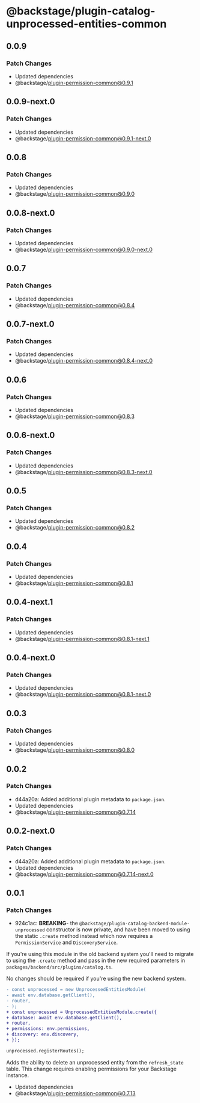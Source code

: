 # @backstage/plugin-catalog-unprocessed-entities-common

## 0.0.9

### Patch Changes

- Updated dependencies
 - @backstage/plugin-permission-common@0.9.1

## 0.0.9-next.0

### Patch Changes

- Updated dependencies
 - @backstage/plugin-permission-common@0.9.1-next.0

## 0.0.8

### Patch Changes

- Updated dependencies
 - @backstage/plugin-permission-common@0.9.0

## 0.0.8-next.0

### Patch Changes

- Updated dependencies
 - @backstage/plugin-permission-common@0.9.0-next.0

## 0.0.7

### Patch Changes

- Updated dependencies
 - @backstage/plugin-permission-common@0.8.4

## 0.0.7-next.0

### Patch Changes

- Updated dependencies
 - @backstage/plugin-permission-common@0.8.4-next.0

## 0.0.6

### Patch Changes

- Updated dependencies
 - @backstage/plugin-permission-common@0.8.3

## 0.0.6-next.0

### Patch Changes

- Updated dependencies
 - @backstage/plugin-permission-common@0.8.3-next.0

## 0.0.5

### Patch Changes

- Updated dependencies
 - @backstage/plugin-permission-common@0.8.2

## 0.0.4

### Patch Changes

- Updated dependencies
 - @backstage/plugin-permission-common@0.8.1

## 0.0.4-next.1

### Patch Changes

- Updated dependencies
 - @backstage/plugin-permission-common@0.8.1-next.1

## 0.0.4-next.0

### Patch Changes

- Updated dependencies
 - @backstage/plugin-permission-common@0.8.1-next.0

## 0.0.3

### Patch Changes

- Updated dependencies
 - @backstage/plugin-permission-common@0.8.0

## 0.0.2

### Patch Changes

- d44a20a: Added additional plugin metadata to `package.json`.
- Updated dependencies
 - @backstage/plugin-permission-common@0.7.14

## 0.0.2-next.0

### Patch Changes

- d44a20a: Added additional plugin metadata to `package.json`.
- Updated dependencies
 - @backstage/plugin-permission-common@0.7.14-next.0

## 0.0.1

### Patch Changes

- 924c1ac: **BREAKING**- the `@backstage/plugin-catalog-backend-module-unprocessed` constructor is now private, and have been moved to using the static `.create` method instead which now requires a `PermissionService` and `DiscoveryService`.

 If you're using this module in the old backend system you'll need to migrate to using the `.create` method and pass in the new required parameters in `packages/backend/src/plugins/catalog.ts`.

 No changes should be required if you're using the new backend system.

 ```diff
 - const unprocessed = new UnprocessedEntitiesModule(
 - await env.database.getClient(),
 - router,
 - );
 + const unprocessed = UnprocessedEntitiesModule.create({
 + database: await env.database.getClient(),
 + router,
 + permissions: env.permissions,
 + discovery: env.discovery,
 + });

 unprocessed.registerRoutes();
 ```

 Adds the ability to delete an unprocessed entity from the `refresh_state` table. This change requires enabling permissions for your Backstage instance.

- Updated dependencies
 - @backstage/plugin-permission-common@0.7.13
